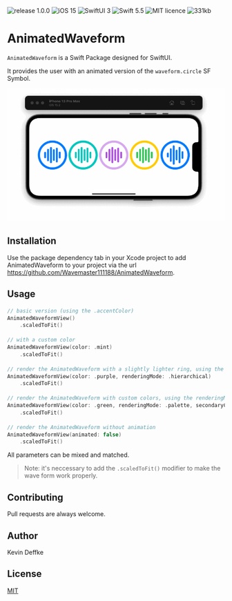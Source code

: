 ![release 1.0.0](https://badgen.net/badge/release/1.0.0/pink)
![iOS 15](https://badgen.net/badge/platform/iOS%2015/blue?icon=apple)
![SwiftUI 3](https://badgen.net/badge/SwiftUI/3/cyan)
![Swift 5.5](https://badgen.net/badge/Swift/5.5/orange)
![MIT licence](https://badgen.net/badge/license/MIT/green)
![331kb](https://badgen.net/badge/small/331kb/yellow)

# AnimatedWaveform

`AnimatedWaveform` is a Swift Package designed for SwiftUI.

It provides the user with an animated version of the `waveform.circle` SF Symbol.

![animated example](/resources/example.gif)

## Installation

Use the package dependency tab in your Xcode project to add AnimatedWaveform to your project via the url https://github.com/Wavemaster111188/AnimatedWaveform.

## Usage

```swift
// basic version (using the .accentColor)
AnimatedWaveformView()
    .scaledToFit()

// with a custom color
AnimatedWaveformView(color: .mint)
    .scaledToFit()

// render the AnimatedWaveform with a slightly lighter ring, using the renderingMode hierarchical
AnimatedWaveformView(color: .purple, renderingMode: .hierarchical)
    .scaledToFit()

// render the AnimatedWaveform with custom colors, using the renderingMode palette
AnimatedWaveformView(color: .green, renderingMode: .palette, secondaryColor: .yellow)
    .scaledToFit()

// render the AnimatedWaveform without animation
AnimatedWaveformView(animated: false)
    .scaledToFit()
```

All parameters can be mixed and matched.

> Note: it's neccessary to add the `.scaledToFit()` modifier to make the wave form work properly.

## Contributing
Pull requests are always welcome.

## Author
Kevin Deffke

## License
[MIT](https://choosealicense.com/licenses/mit/)
